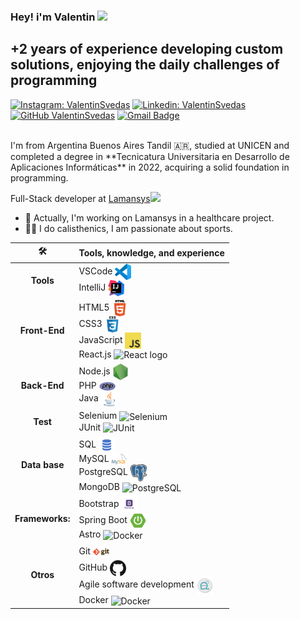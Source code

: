 ### Hey! i'm Valentin <img src="https://media.tenor.com/ba7hj5Y_oCIAAAAi/hello.gif" width="30"></h2>

## +2 years of experience developing custom solutions, enjoying the daily challenges of programming 
[![Instagram: ValentinSvedas](https://img.shields.io/badge/Instagram-E4405F?logo=instagram&logoColor=fff&style=flat)](https://www.instagram.com/valensvedas/)
[![Linkedin: ValentinSvedas](https://img.shields.io/badge/-ValentinSvedas-blue?style=flat-square&logo=Linkedin&logoColor=white&link=https://www.linkedin.com/in/ValentinSvedas/)](https://www.linkedin.com/in/thaianebraga/)
[![GitHub ValentinSvedas](https://img.shields.io/github/followers/ValentinSvedas?label=follow&style=social)](https://github.com/ValentinSvedas)
[![Gmail Badge](https://img.shields.io/badge/-valentinsvedas@gmail.com-c14438?style=flat-square&logo=Gmail&logoColor=white&link=mailto:valentinsvedas@gmail.com)](mailto:valentinsvedas@gmail.com)

<br />
I'm from Argentina Buenos Aires Tandil 🇦🇷, studied at UNICEN and completed a degree in **Tecnicatura Universitaria en Desarrollo de Aplicaciones Informáticas** in 2022, acquiring a solid foundation in programming.

<p>Full-Stack developer at <a href="https://lamansys.com/es/">Lamansys</a><img src="https://media.giphy.com/media/WUlplcMpOCEmTGBtBW/giphy.gif" width="30"> 
</em></p>

- 🏥 Actually, I'm working on Lamansys in a healthcare project.
- 💪🏽 I do calisthenics, I am passionate about sports.

| 🛠️ | **Tools, knowledge, and experience** |
|  :---:| --- |
| **Tools** |  VSCode <img align="center" alt="Visual Studio Code" width="26px" src="https://raw.githubusercontent.com/github/explore/80688e429a7d4ef2fca1e82350fe8e3517d3494d/topics/visual-studio-code/visual-studio-code.png" /> </br> IntelliJ <img align="center" alt="IntelliJ" width="26px" src="/images/intellij.png" />|
| **Front-End** | HTML5 <img align="center" alt="HTML5" width="26px" src="https://raw.githubusercontent.com/github/explore/80688e429a7d4ef2fca1e82350fe8e3517d3494d/topics/html/html.png" /> </br> CSS3 <img align="center" alt="CSS3" width="26px" src="https://raw.githubusercontent.com/github/explore/80688e429a7d4ef2fca1e82350fe8e3517d3494d/topics/css/css.png" /> </br> JavaScript <img align="center" alt="JavaScript" width="26px" src="https://raw.githubusercontent.com/github/explore/80688e429a7d4ef2fca1e82350fe8e3517d3494d/topics/javascript/javascript.png" /> </br> React.js <img align="center" alt="React logo" width="26px" src="https://upload.wikimedia.org/wikipedia/commons/thumb/4/47/React.svg/1920px-React.svg.png" /></br> |
| **Back-End**| Node.js <img align="center" alt="Node.js" width="26px" src="https://raw.githubusercontent.com/github/explore/80688e429a7d4ef2fca1e82350fe8e3517d3494d/topics/nodejs/nodejs.png" /> </br> PHP <img align="center" alt="PHP" width="26px" src="/images/php.png" /> </br> Java <img align="center" alt="Java" width="26px" src="/images/java.png" /> |
| **Test** | Selenium <img align="center" alt="Selenium" width="26px" src="https://seeklogo.com/images/S/selenium-logo-DB9103D7CF-seeklogo.com.png" /> </br> JUnit <img align="center" alt="JUnit" width="26px" src="https://junit.org/junit5/assets/img/junit5-logo.png" /> |
| **Data base** | SQL <img align="center" alt="SQL" width="26px" src="https://raw.githubusercontent.com/github/explore/80688e429a7d4ef2fca1e82350fe8e3517d3494d/topics/sql/sql.png" /></br> MySQL <img align="center" alt="MySQL" width="26px" src="/images/mysql.png" /></br> PostgreSQL <img align="center" alt="PostgreSQL" width="26px" src="/images/postgresql.png" /></br> MongoDB <img align="center" alt="PostgreSQL" width="26px" src="https://upload.wikimedia.org/wikipedia/commons/thumb/9/93/MongoDB_Logo.svg/1024px-MongoDB_Logo.svg.png" /> |
| **Frameworks:** | Bootstrap <img align="center" alt="Boostrap" width="26px" src="/images/bootstrap.png" /></br> Spring Boot <img align="center" alt="Spring Boot" width="26px" src="/images/spring.png" /></br> Astro <img align="center" alt="Docker" width="26px" src="https://upload.wikimedia.org/wikipedia/commons/thumb/c/ca/Astro.svg/500px-Astro.svg.png" /> |
| **Otros** | Git <img align="center" alt="Git" width="26px" src="https://raw.githubusercontent.com/github/explore/80688e429a7d4ef2fca1e82350fe8e3517d3494d/topics/git/git.png" /></br> GitHub <img align="center" alt="GitHub" width="26px" src="https://raw.githubusercontent.com/github/explore/78df643247d429f6cc873026c0622819ad797942/topics/github/github.png" /></br> Agile software development <img align="center" alt="Agile software" width="26px" src="/images/metodologiasAgiles.png" /></br> Docker <img align="center" alt="Docker" width="26px" src="https://logowik.com/content/uploads/images/301_docker.jpg" /> |
